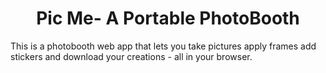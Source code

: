 <h1 align="center" id="title">Pic Me- A Portable PhotoBooth</h1>

<p id="description">This is a photobooth web app that lets you take pictures apply frames add stickers and download your creations - all in your browser.</p>
